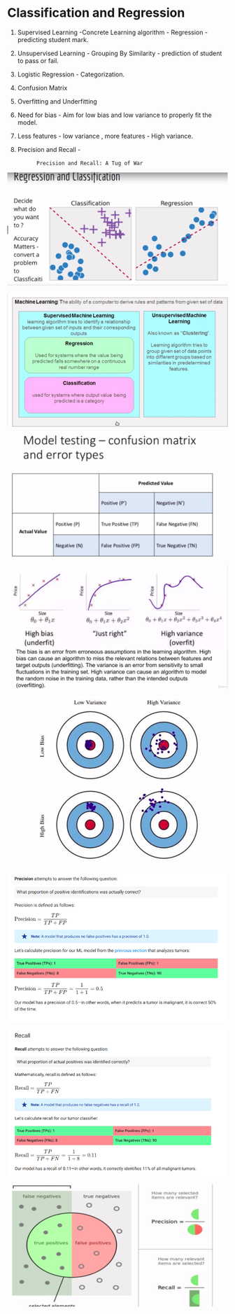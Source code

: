 # Classification and Regression


1. Supervised Learning -Concrete Learning algorithm - Regression - predicting student mark.

2. Unsupervised Learning - Grouping By Similarity - prediction of student to pass or fail.

3. Logistic Regression - Categorization.

4. Confusion Matrix

5. Overfitting and Underfitting

6. Need for bias - Aim for low bias and low variance to properly fit the model.

7. Less features - low variance , more features - High variance.

8. Precision and Recall - 

 
             Precision and Recall: A Tug of War
             






![Screenshot](https://github.com/SubalakshmiShanthosi/ML101Udemy/blob/master/classReg.png) 

![Screenshot](https://github.com/SubalakshmiShanthosi/ML101Udemy/blob/master/MLImage.png)

![Screenshot](https://github.com/SubalakshmiShanthosi/ML101Udemy/blob/master/confusionMatrix.png)

![Screenshot](https://github.com/SubalakshmiShanthosi/ML101Udemy/blob/master/overfittingUnderfit.png)

![Screenshot](https://github.com/SubalakshmiShanthosi/ML101Udemy/blob/master/biasingInML.png)

![Screenshot](https://github.com/SubalakshmiShanthosi/ML101Udemy/blob/master/precisionEx.png)

![Screenshot](https://github.com/SubalakshmiShanthosi/ML101Udemy/blob/master/RecallEx.png)

![Screenshot](https://github.com/SubalakshmiShanthosi/ML101Udemy/blob/master/precisionndrecall.png)

